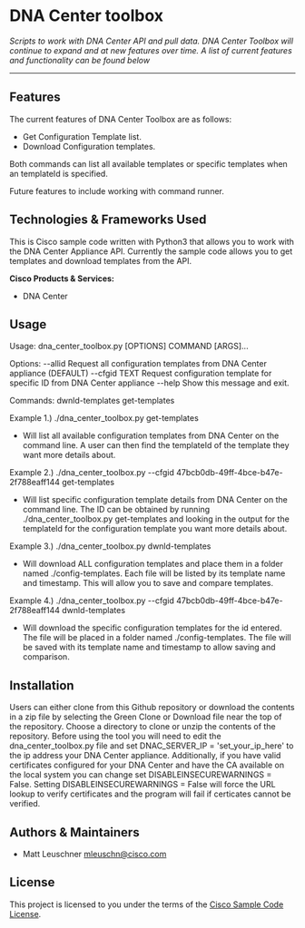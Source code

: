 # DNA Center toolbox

*Scripts to work with DNA Center API and pull data.  DNA Center Toolbox will continue to expand and at new features over time.  A list of current features and functionality can be found below*

---

## Features

The current features of DNA Center Toolbox are as follows:

- Get Configuration Template list. 
- Download Configuration templates.  

Both commands can list all available templates or specific templates when an templateId is specified.

Future features to include working with command runner.

## Technologies & Frameworks Used

This is Cisco sample code written with Python3 that allows you to work with the DNA Center Appliance API.  Currently the sample code allows you to get templates and download templates from the API.

**Cisco Products & Services:**

- DNA Center

## Usage

Usage: dna_center_toolbox.py [OPTIONS] COMMAND [ARGS]...

Options:
  --allid       Request all configuration templates from DNA Center appliance
                (DEFAULT)
  --cfgid TEXT  Request configuration template for specific ID from DNA Center
                appliance
  --help        Show this message and exit.

Commands:
  dwnld-templates
  get-templates

Example 1.) ./dna_center_toolbox.py get-templates

- Will list all available configuration templates from DNA Center on the command line.  A user can then find the templateId of the template they want more details about.

Example 2.) ./dna_center_toolbox.py --cfgid 47bcb0db-49ff-4bce-b47e-2f788eaff144 get-templates

- Will list specific configuration template details from DNA Center on the command line.  The ID can be obtained by running ./dna_center_toolbox.py get-templates and looking in the output for the templateId for the configuration template you want more details about.

Example 3.) ./dna_center_toolbox.py dwnld-templates

- Will download ALL configuration templates and place them in a folder named ./config-templates.  Each file will be listed by its template name and timestamp.  This will allow you to save and compare templates.

Example 4.) ./dna_center_toolbox.py --cfgid 47bcb0db-49ff-4bce-b47e-2f788eaff144 dwnld-templates

- Will download the specific configuration templates for the id entered.  The file will be placed in a folder named ./config-templates.  The file will be saved with its template name and timestamp to allow saving and comparison.

## Installation

Users can either clone from this Github repository or download the contents in a zip file by selecting the Green Clone or Download file near the top of the repository.  Choose a directory to clone or unzip the contents of the repository.  Before using the tool you will need to edit the dna_center_toolbox.py file and set DNAC_SERVER_IP = 'set_your_ip_here' to the ip address your DNA Center appliance.  Additionally, if you have valid certificates configured for your DNA Center and have the CA available on the local system you can change set DISABLEINSECUREWARNINGS = False.  Setting DISABLEINSECUREWARNINGS = False will force the URL lookup to verify certificates and the program will fail if certicates cannot be verified.

## Authors & Maintainers

- Matt Leuschner <mleuschn@cisco.com>

## License

This project is licensed to you under the terms of the [Cisco Sample
Code License](./LICENSE).
